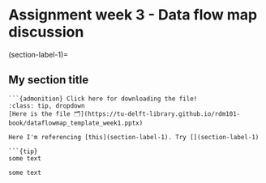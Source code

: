 #  Assignment week 3 - Data flow map discussion

(section-label-1)=
## My section title


```{sidebar} My sidebar title
```{admonition} Click here for downloading the file!
:class: tip, dropdown
[Here is the file 🗂️](https://tu-delft-library.github.io/rdm101-book/dataflowmap_template_week1.pptx)
```
```
Here I'm referencing [this](section-label-1). Try [](section-label-1)

```{tip}
some text
```

```{tip}
some text
```